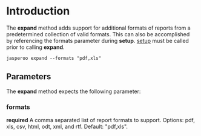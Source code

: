 # Introduction #
The **expand** method adds support for additional formats of reports from a predetermined collection of valid formats. This can also be accomplished by referencing the formats parameter during **setup**. [setup](JasperooMethodsSetup.md) must be called prior to calling **expand**.
```
jasperoo expand --formats "pdf,xls"
```

## Parameters ##
The **expand** method expects the following parameter:

### formats ###
**required**
A comma separated list of report formats to support. Options: pdf, xls, csv, html, odt, xml, and rtf. Default: "pdf,xls".